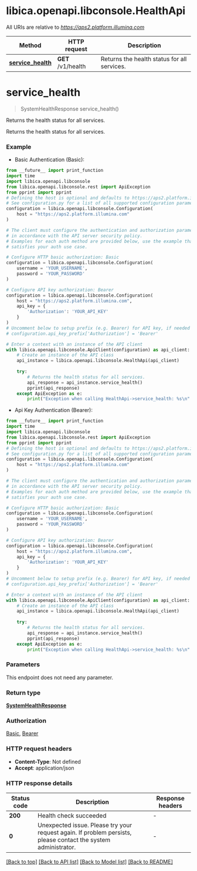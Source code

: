 # libica.openapi.libconsole.HealthApi

All URIs are relative to *https://aps2.platform.illumina.com*

Method | HTTP request | Description
------------- | ------------- | -------------
[**service_health**](HealthApi.md#service_health) | **GET** /v1/health | Returns the health status for all services.


# **service_health**
> SystemHealthResponse service_health()

Returns the health status for all services.

Returns the health status for all services.

### Example

* Basic Authentication (Basic):
```python
from __future__ import print_function
import time
import libica.openapi.libconsole
from libica.openapi.libconsole.rest import ApiException
from pprint import pprint
# Defining the host is optional and defaults to https://aps2.platform.illumina.com
# See configuration.py for a list of all supported configuration parameters.
configuration = libica.openapi.libconsole.Configuration(
    host = "https://aps2.platform.illumina.com"
)

# The client must configure the authentication and authorization parameters
# in accordance with the API server security policy.
# Examples for each auth method are provided below, use the example that
# satisfies your auth use case.

# Configure HTTP basic authorization: Basic
configuration = libica.openapi.libconsole.Configuration(
    username = 'YOUR_USERNAME',
    password = 'YOUR_PASSWORD'
)

# Configure API key authorization: Bearer
configuration = libica.openapi.libconsole.Configuration(
    host = "https://aps2.platform.illumina.com",
    api_key = {
        'Authorization': 'YOUR_API_KEY'
    }
)
# Uncomment below to setup prefix (e.g. Bearer) for API key, if needed
# configuration.api_key_prefix['Authorization'] = 'Bearer'

# Enter a context with an instance of the API client
with libica.openapi.libconsole.ApiClient(configuration) as api_client:
    # Create an instance of the API class
    api_instance = libica.openapi.libconsole.HealthApi(api_client)
    
    try:
        # Returns the health status for all services.
        api_response = api_instance.service_health()
        pprint(api_response)
    except ApiException as e:
        print("Exception when calling HealthApi->service_health: %s\n" % e)
```

* Api Key Authentication (Bearer):
```python
from __future__ import print_function
import time
import libica.openapi.libconsole
from libica.openapi.libconsole.rest import ApiException
from pprint import pprint
# Defining the host is optional and defaults to https://aps2.platform.illumina.com
# See configuration.py for a list of all supported configuration parameters.
configuration = libica.openapi.libconsole.Configuration(
    host = "https://aps2.platform.illumina.com"
)

# The client must configure the authentication and authorization parameters
# in accordance with the API server security policy.
# Examples for each auth method are provided below, use the example that
# satisfies your auth use case.

# Configure HTTP basic authorization: Basic
configuration = libica.openapi.libconsole.Configuration(
    username = 'YOUR_USERNAME',
    password = 'YOUR_PASSWORD'
)

# Configure API key authorization: Bearer
configuration = libica.openapi.libconsole.Configuration(
    host = "https://aps2.platform.illumina.com",
    api_key = {
        'Authorization': 'YOUR_API_KEY'
    }
)
# Uncomment below to setup prefix (e.g. Bearer) for API key, if needed
# configuration.api_key_prefix['Authorization'] = 'Bearer'

# Enter a context with an instance of the API client
with libica.openapi.libconsole.ApiClient(configuration) as api_client:
    # Create an instance of the API class
    api_instance = libica.openapi.libconsole.HealthApi(api_client)
    
    try:
        # Returns the health status for all services.
        api_response = api_instance.service_health()
        pprint(api_response)
    except ApiException as e:
        print("Exception when calling HealthApi->service_health: %s\n" % e)
```

### Parameters
This endpoint does not need any parameter.

### Return type

[**SystemHealthResponse**](SystemHealthResponse.md)

### Authorization

[Basic](../README.md#Basic), [Bearer](../README.md#Bearer)

### HTTP request headers

 - **Content-Type**: Not defined
 - **Accept**: application/json

### HTTP response details
| Status code | Description | Response headers |
|-------------|-------------|------------------|
**200** | Health check succeeded |  -  |
**0** | Unexpected issue. Please try your request again. If problem persists, please contact the system administrator. |  -  |

[[Back to top]](#) [[Back to API list]](../README.md#documentation-for-api-endpoints) [[Back to Model list]](../README.md#documentation-for-models) [[Back to README]](../README.md)

